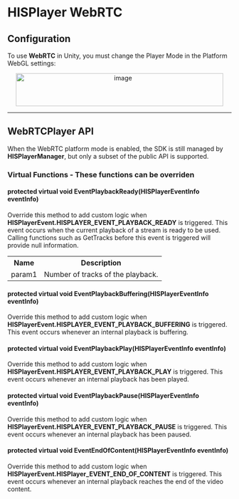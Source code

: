 # HISPlayer WebRTC

## Configuration

To use **WebRTC** in Unity, you must change the Player Mode in the Platform WebGL settings:

<p align="center">
  <img width="466" height="74" alt="image" src="https://github.com/user-attachments/assets/68b6267d-89c0-4ab3-bb42-64f7d530a9f3" />
</p>

---

## WebRTCPlayer API

When the WebRTC platform mode is enabled, the SDK is still managed by **HISPlayerManager**, but only a subset of the public API is supported.

### Virtual Functions - These functions can be overriden

#### protected virtual void EventPlaybackReady(HISPlayerEventInfo eventInfo)
Override this method to add custom logic when **HISPlayerEvent.HISPLAYER_EVENT_PLAYBACK_READY** is triggered.
This event occurs when the current playback of a stream is ready to be used.
Calling functions such as GetTracks before this event is triggered will provide null information.

<table>
  <tr>
    <th>Name</th>
    <th>Description</th>
  </tr>
  <tr>
    <td>param1</td>
    <td>Number of tracks of the playback.</td>
  </tr>
</table>

#### protected virtual void EventPlaybackBuffering(HISPlayerEventInfo eventInfo)
Override this method to add custom logic when **HISPlayerEvent.HISPLAYER_EVENT_PLAYBACK_BUFFERING** is triggered.
This event occurs whenever an internal playback is buffering.

#### protected virtual void EventPlaybackPlay(HISPlayerEventInfo eventInfo)
Override this method to add custom logic when **HISPlayerEvent.HISPLAYER_EVENT_PLAYBACK_PLAY** is triggered.
This event occurs whenever an internal playback has been played.

#### protected virtual void EventPlaybackPause(HISPlayerEventInfo eventInfo)
Override this method to add custom logic when **HISPlayerEvent.HISPLAYER_EVENT_PLAYBACK_PAUSE** is triggered.
This event occurs whenever an internal playback has been paused.

#### protected virtual void EventEndOfContent(HISPlayerEventInfo eventInfo)
Override this method to add custom logic when **HISPlayerEvent.HISPlayer_EVENT_END_OF_CONTENT** is triggered.
This event occurs whenever an internal playback reaches the end of the video content.
